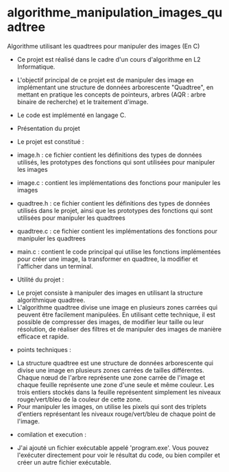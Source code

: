 # algorithme_manipulation_images_quadtree
Algorithme utilisant les quadtrees pour manipuler des images (En C)

- Ce projet est réalisé dans le cadre d'un cours d'algorithme en L2 Informatique.

- L'objectif principal de ce projet est de manipuler des image en implémentant une structure de données arborescente "Quadtree",
en mettant en pratique les concepts de pointeurs, arbres (AQR : arbre binaire de recherche) et le traitement d'image.

- Le code est implémenté en langage C.

* Présentation du projet
- Le projet est constitué :

- image.h : ce fichier contient les définitions des types de données utilisés, les prototypes des fonctions qui sont utilisées pour manipuler les images
- image.c : contient les implémentations des fonctions pour manipuler les images
- quadtree.h : ce fichier contient les définitions des types de données utilisés dans le projet, ainsi que les prototypes 
des fonctions qui sont utilisées pour manipuler les quadtrees
- quadtree.c : ce fichier contient les implémentations des fonctions pour manipuler les quadtrees
- main.c : contient le code principal qui utilise les fonctions implémentées pour créer une image, 
la transformer en quadtree, la modifier et l'afficher dans un terminal.

* Utilité du projet :
- Le projet consiste à manipuler des images en utilisant la structure algorithmique quadtree. 
- L'algorithme quadtree divise une image en plusieurs zones carrées qui peuvent être facilement manipulées. 
En utilisant cette technique, il est possible de compresser des images,
de modifier leur taille ou leur résolution, de réaliser des filtres et de manipuler des images de manière efficace et rapide.

* points techniques :
- La structure quadtree est une structure de données arborescente qui divise une image en plusieurs zones 
carrées de tailles différentes. Chaque nœud de l'arbre représente une zone carrée de l'image et chaque feuille 
représente une zone d'une seule et même couleur. Les trois entiers stockés dans la feuille représentent simplement 
les niveaux rouge/vert/bleu de la couleur de cette zone.
- Pour manipuler les images, on utilise les pixels qui sont des triplets d'entiers représentant les niveaux rouge/vert/bleu de chaque point de l'image.

* comilation et execution : 
- J'ai ajouté un fichier exécutable appelé 'program.exe'. 
Vous pouvez l'exécuter directement pour voir le résultat du code, ou bien compiler et créer un autre fichier exécutable.

